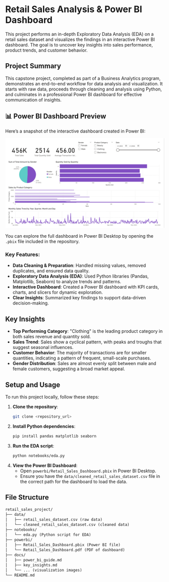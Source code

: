 # Retail Sales Analysis & Power BI Dashboard

This project performs an in-depth Exploratory Data Analysis (EDA) on a retail sales dataset and visualizes the findings in an interactive Power BI dashboard. The goal is to uncover key insights into sales performance, product trends, and customer behavior.

## Project Summary

This capstone project, completed as part of a Business Analytics program, demonstrates an end-to-end workflow for data analysis and visualization. It starts with raw data, proceeds through cleaning and analysis using Python, and culminates in a professional Power BI dashboard for effective communication of insights.

## 📊 Power BI Dashboard Preview

Here’s a snapshot of the interactive dashboard created in Power BI:

![Retail Dashboard](graphs/Dashboard%20Overview.png)

You can explore the full dashboard in Power BI Desktop by opening the `.pbix` file included in the repository.

### Key Features:
- **Data Cleaning & Preparation**: Handled missing values, removed duplicates, and ensured data quality.
- **Exploratory Data Analysis (EDA)**: Used Python libraries (Pandas, Matplotlib, Seaborn) to analyze trends and patterns.
- **Interactive Dashboard**: Created a Power BI dashboard with KPI cards, charts, and slicers for dynamic exploration.
- **Clear Insights**: Summarized key findings to support data-driven decision-making.

## Key Insights

- **Top Performing Category**: "Clothing" is the leading product category in both sales revenue and quantity sold.
- **Sales Trend**: Sales show a cyclical pattern, with peaks and troughs that suggest seasonal influences.
- **Customer Behavior**: The majority of transactions are for smaller quantities, indicating a pattern of frequent, small-scale purchases.
- **Gender Distribution**: Sales are almost evenly split between male and female customers, suggesting a broad market appeal.

## Setup and Usage

To run this project locally, follow these steps:

1.  **Clone the repository**:
    ```bash
    git clone <repository_url>
    ```
2.  **Install Python dependencies**:
    ```bash
    pip install pandas matplotlib seaborn
    ```
3.  **Run the EDA script**:
    ```bash
    python notebooks/eda.py
    ```
4.  **View the Power BI Dashboard**:
    - Open `powerbi/Retail_Sales_Dashboard.pbix` in Power BI Desktop.
    - Ensure you have the `data/cleaned_retail_sales_dataset.csv` file in the correct path for the dashboard to load the data.

## File Structure

```
retail_sales_project/
├── data/
│   ├── retail_sales_dataset.csv (raw data)
│   └── cleaned_retail_sales_dataset.csv (cleaned data)
├── notebooks/
│   └── eda.py (Python script for EDA)
├── powerbi/
│   ├── Retail_Sales_Dashboard.pbix (Power BI file)
│   └── Retail_Sales_Dashboard.pdf (PDF of dashboard)
├── docs/
│   ├── power_bi_guide.md
│   ├── key_insights.md
│   └── ... (visualization images)
└── README.md
```


